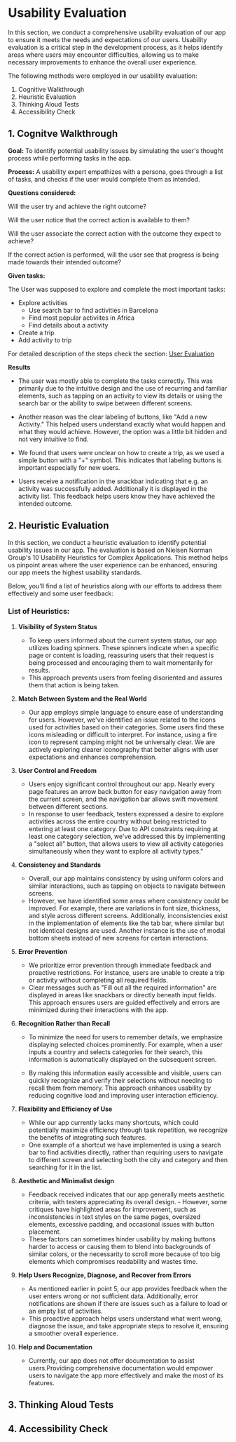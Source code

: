 # Usability Evaluation

In this section, we conduct a comprehensive usability evaluation of our app to ensure it meets the needs and expectations of our users. Usability evaluation is a critical step in the development process, as it helps identify areas where users may encounter difficulties, allowing us to make necessary improvements to enhance the overall user experience.

The following methods were employed in our usability evaluation:

1. Cognitive Walkthrough
2. Heuristic Evaluation 
3. Thinking Aloud Tests
4. Accessibility Check


## 1. Cognitve Walkthrough

**Goal:** To identify potential usability issues by simulating the user's thought process while performing tasks in the app.

**Process:** A usability expert empathizes with a persona, goes through a list of tasks, and checks if the user would complete them as intended.

**Questions considered:**

Will the user try and achieve the right outcome?

Will the user notice that the correct action is available to them?

Will the user associate the correct action with the outcome they 
expect to achieve?

If the correct action is performed, will the user see that progress is being made towards their intended outcome?

**Given tasks:**

The User was supposed to explore and complete the most important tasks:

- Explore activities 
    - Use search bar to find activities in Barcelona
    - Find most popular activiites in Africa
    - Find details about a activity
- Create a trip
- Add activity to trip

For detailed description of the steps check the section: [User Evaluation](user-research/user-evaluation.md)

**Results**

- The user was mostly able to complete the tasks correctly. This was primarily due to the intuitive design and the use of recurring and familiar elements, such as tapping on an activity to view its details or using the search bar or the ability to swipe between different screens.

- Another reason was the clear labeling of buttons, like "Add a new Activity." This helped users understand exactly what would happen and what they would achieve. However, the option was a little bit hidden and not very intuitive to find.

- We found that users were unclear on how to create a trip, as we used a simple button with a "+" symbol. This indicates that labeling buttons is important especially for new users.

- Users receive a notification in the snackbar indicating that e.g. an activity was successfully added. Additionally it is displayed in the activity list. This feedback helps users know they have achieved the intended outcome.

## 2. Heuristic Evaluation
In this section, we conduct a heuristic evaluation to identify potential usability issues in our app. The evaluation is based on Nielsen Norman Group's 10 Usability Heuristics for Complex Applications. This method helps us pinpoint areas where the user experience can be enhanced, ensuring our app meets the highest usability standards.

Below, you'll find a list of heuristics along with our efforts to address them effectively and some user feedback:

### List of Heuristics:

1. **Visibility of System Status**
   - To keep users informed about the current system status, our app utilizes loading spinners. These spinners indicate when a specific page or content is loading, reassuring users that their request is being processed and encouraging them to wait momentarily for results. 
   - This approach prevents users from feeling disoriented and assures them that action is being taken.

2. **Match Between System and the Real World**
    - Our app employs simple language to ensure ease of understanding for users. However, we've identified an issue related to the icons used for activities based on their categories. Some users find these icons misleading or difficult to interpret. For instance, using a fire icon to represent camping might not be universally clear. We are actively exploring clearer iconography that better aligns with user expectations and enhances comprehension.

3. **User Control and Freedom**
    - Users enjoy significant control throughout our app. Nearly every page features an arrow back button for easy navigation away from the current screen, and the navigation bar allows swift movement between different sections.
    - In response to user feedback, testers expressed a desire to explore activities across the entire country without being restricted to entering at least one category. Due to API constraints requiring at least one category selection, we've addressed this by implementing a "select all" button, that allows users to view all activity categories simultaneously when they want to explore all activity types."

4. **Consistency and Standards**
    - Overall, our app maintains consistency by using uniform colors and similar interactions, such as tapping on objects to navigate between screens. 
    - However, we have identified some areas where consistency could be improved. For example, there are variations in font size, thickness, and style across different screens. Additionally, inconsistencies exist in the implementation of elements like the tab bar, where similar but not identical designs are used. Another instance is the use of modal bottom sheets instead of new screens for certain interactions. 

5. **Error Prevention**
    - We prioritize error prevention through immediate feedback and proactive restrictions. For instance, users are unable to create a trip or activity without completing all required fields. 
    - Clear messages such as "Fill out all the required information" are displayed in areas like snackbars or directly beneath input fields. This approach ensures users are guided effectively and errors are minimized during their interactions with the app.

6. **Recognition Rather than Recall**
   - To minimize the need for users to remember details, we emphasize displaying selected choices prominently. For example, when a user inputs a country and selects categories for their search, this information is automatically displayed on the subsequent screen.

   - By making this information easily accessible and visible, users can quickly recognize and verify their selections without needing to recall them from memory. This approach enhances usability by reducing cognitive load and improving user interaction efficiency.

7. **Flexibility and Efficiency of Use**
    - While our app currently lacks many shortcuts, which could potentially maximize efficiency through task repetition, we recognize the benefits of integrating such features. 
    - One example of a shortcut we have implemented is using a search bar to find activities directly, rather than requiring users to navigate to different screen and selecting both the city and category and then searching for it in the list.

8. **Aesthetic and Minimalist design**
    - Feedback received indicates that our app generally meets aesthetic criteria, with testers appreciating its overall design. - However, some critiques have highlighted areas for improvement, such as inconsistencies in text styles on the same pages, oversized elements, excessive padding, and occasional issues with button placement. 
    - These factors can sometimes hinder usability by making buttons harder to access or causing them to blend into backgrounds of similar colors, or the necessarity to scroll more because of too big elements which compromises readability and wastes time.

9. **Help Users Recognize, Diagnose, and Recover from Errors**
    - As mentioned earlier in point 5, our app provides feedback when the user enters wrong or not sufficient data. Additionally, error notifications are shown if there are issues such as a failure to load or an empty list of activities. 
    - This proactive approach helps users understand what went wrong, diagnose the issue, and take appropriate steps to resolve it, ensuring a smoother overall experience.

10. **Help and Documentation**
    - Currently, our app does not offer documentation to assist users.Providing comprehensive documentation would empower users to navigate the app more effectively and make the most of its features.



## 3. Thinking Aloud Tests

## 4. Accessibility Check
